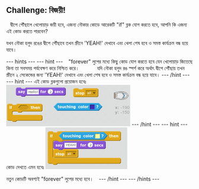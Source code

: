 ## Challenge: বিজয়ী!

` ` দ্বীপে পৌঁছালে খেলোয়াড় জয়ী হবে, এজন্য নৌকার কোডে আরেকটি "if" ব্লক যোগ করতে হবে, আপনি কি এজন্য এই কোড করতে পারবেন?

যখন নৌকা হলুদ রঙের দ্বীপে পৌঁছাবে তখন স্ক্রীনে 'YEAH!' দেখাবে এবং খেলা শেষ হবে ও সমস্ত কার্যক্রম বন্ধ হয়ে যাবে।

\--- hints \--- \--- hint \--- ` ` "forever" লুপের মধ্যে কিছু কোড যোগ করতে হবে যেন খেলোয়াড় জিতেছে কিনা তা সবসময় পর্যবেক্ষণ করে নিশ্চিত করে। ` ` ` ` ` ` ` ` যদি নৌকা হলুদ রঙ স্পর্শ করে অর্থাৎ দ্বীপে পৌঁছায় তখন স্ক্রীনে ২ সেকেন্ডের জন্য 'YEAH!' দেখাবে এবং খেলা শেষ হবে ও সমস্ত কার্যক্রম বন্ধ হয়ে যাবে। \--- /hint \--- \--- hint \--- এই কোড ব্লকগুলো প্রয়োজন হবেঃ ![screenshot](images/boat-win-blocks.png) \--- /hint \--- \--- hint \--- কোড দেখতে এমন হবেঃ ![screenshot](images/boat-win-code.png)

নতুন কোডটি অবশ্যই "forever" লুপের মধ্যে হবে। ` ` \--- /hint \--- \--- /hints \---